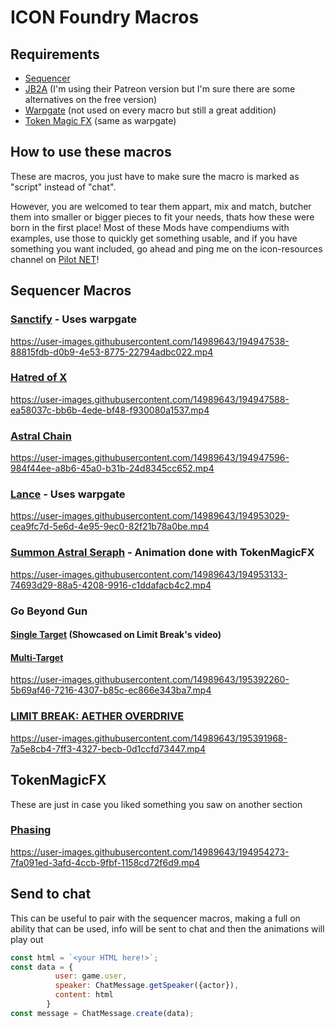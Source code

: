 # ICON Foundry Macros



## Requirements
* [Sequencer](https://foundryvtt.com/packages/sequencer)
* [JB2A](https://jb2a.com/) (I'm using their Patreon version but I'm sure there are some alternatives on the free version)
* [Warpgate](https://foundryvtt.com/packages/warpgate) (not used on every macro but still a great addition)
* [Token Magic FX](https://foundryvtt.com/packages/tokenmagic) (same as warpgate)

## How to use these macros

These are macros, you just have to make sure the macro is marked as "script" instead of "chat".

However, you are welcomed to tear them appart, mix and match, butcher them into smaller or bigger pieces to fit your needs, thats how these were born in the first place! Most of these Mods have compendiums with examples, use those to quickly get something usable, and if you have something you want included, go ahead and ping me on the icon-resources channel on [Pilot NET](https://discord.gg/b8g49Bqf)!

## Sequencer Macros

### [Sanctify](https://github.com/Tronikart/ICON-Foundry-Macros/blob/main/macros/sanctify.js) - Uses warpgate
https://user-images.githubusercontent.com/14989643/194947538-88815fdb-d0b9-4e53-8775-22794adbc022.mp4


### [Hatred of X](https://github.com/Tronikart/ICON-Foundry-Macros/blob/main/macros/hatred%20of%20x.js)
https://user-images.githubusercontent.com/14989643/194947588-ea58037c-bb6b-4ede-bf48-f930080a1537.mp4


### [Astral Chain](https://github.com/Tronikart/ICON-Foundry-Macros/blob/main/macros/astral%20chain.js)
https://user-images.githubusercontent.com/14989643/194947596-984f44ee-a8b6-45a0-b31b-24d8345cc652.mp4

### [Lance](https://github.com/Tronikart/ICON-Foundry-Macros/blob/main/macros/lance.js) - Uses warpgate
https://user-images.githubusercontent.com/14989643/194953029-cea9fc7d-5e6d-4e95-9ec0-82f21b78a0be.mp4

### [Summon Astral Seraph](https://github.com/Tronikart/ICON-Foundry-Macros/blob/main/macros/astral_seraph.js) - Animation done with TokenMagicFX
https://user-images.githubusercontent.com/14989643/194953133-74693d29-88a5-4208-9916-c1ddafacb4c2.mp4

### Go Beyond Gun 
#### [Single Target](https://github.com/Tronikart/ICON-Foundry-Macros/blob/main/macros/go_beyond_gun_single.js) (Showcased on Limit Break's video)
#### [Multi-Target](https://github.com/Tronikart/ICON-Foundry-Macros/blob/main/macros/go_beyond_gun_all_targets.js)
https://user-images.githubusercontent.com/14989643/195392260-5b69af46-7216-4307-b85c-ec866e343ba7.mp4

### [LIMIT BREAK: AETHER OVERDRIVE](https://github.com/Tronikart/ICON-Foundry-Macros/blob/main/macros/aether_overdrive.js)
https://user-images.githubusercontent.com/14989643/195391968-7a5e8cb4-7ff3-4327-becb-0d1ccfd73447.mp4



## TokenMagicFX

These are just in case you liked something you saw on another section

### [Phasing](https://github.com/Tronikart/ICON-Foundry-Macros/blob/main/macros/phasing_fx.js)
https://user-images.githubusercontent.com/14989643/194954273-7fa091ed-3afd-4ccb-9fbf-1158cd72f6d9.mp4




## Send to chat

This can be useful to pair with the sequencer macros, making a full on ability that can be used, info will be sent to chat and then the animations will play out


```js
const html = `<your HTML here!>`;
const data = {
          user: game.user,
          speaker: ChatMessage.getSpeaker({actor}),
          content: html
        }
const message = ChatMessage.create(data);
```

